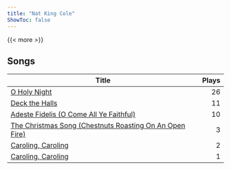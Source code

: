 ```yaml
---
title: "Nat King Cole"
ShowToc: false
---
```


{{< more >}}

## Songs
Title | Plays 
----- | -----: 
[O Holy Night](/songs/o-holy-night) | 26
[Deck the Halls](/songs/deck-the-halls) | 11
[Adeste Fidelis (O Come All Ye Faithful)](/songs/adeste-fidelis-o-come-all-ye-faithful) | 10
[The Christmas Song (Chestnuts Roasting On An Open Fire)](/songs/the-christmas-song-chestnuts-roasting-on-an-open-fire) | 3
[Caroling, Caroling](/songs/caroling-caroling) | 2
[Caroling, Caroling](/songs/caroling-caroling) | 1

